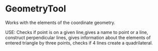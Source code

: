 # GeometryTool
Works with the elements of the coordinate geometry.

USE:
Checks if point is on a given line,gives a name to point or a line, construct perpendicular lines, gives information about the elements of entered triangle by three points, checks if 4 lines create a quadrilateral.
